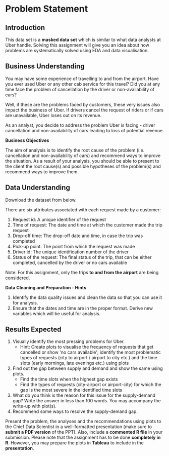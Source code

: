 # Problem Statement

## Introduction

This data set is a **masked data set** which is similar to what data analysts at Uber handle. Solving this assignment will give you an idea about how problems are systematically solved using EDA and data visualisation. 

 

## Business Understanding

You may have some experience of travelling to and from the airport. Have you ever used Uber or any other cab service for this travel? Did you at any time face the problem of cancellation by the driver or non-availability of cars?

 

Well, if these are the problems faced by customers, these very issues also impact the business of Uber. If drivers cancel the request of riders or if cars are unavailable, Uber loses out on its revenue. 



As an analyst, you decide to address the problem Uber is facing - driver cancellation and non-availability of cars leading to loss of potential revenue. 

 

**Business Objectives**

The aim of analysis is to identify the root cause of the problem (i.e. cancellation and non-availability of cars) and recommend ways to improve the situation. As a result of your analysis, you should be able to present to the client the root cause(s) and possible hypotheses of the problem(s) and recommend ways to improve them.  

 

## Data Understanding

Download the dataset from below.

There are six attributes associated with each request made by a customer:

1. Request id: A unique identifier of the request
2. Time of request: The date and time at which the customer made the trip request
3. Drop-off time: The drop-off date and time, in case the trip was completed 
4. Pick-up point: The point from which the request was made
5. Driver id: The unique identification number of the driver
6. Status of the request: The final status of the trip, that can be either completed, cancelled by the driver or no cars available

 



Note: For this assignment, only the trips **to and from the airport** are being considered.

 

**Data Cleaning and Preparation - Hints**

1. Identify the data quality issues and clean the data so that you can use it for analysis.
2. Ensure that the dates and time are in the proper format. Derive new variables which will be useful for analysis.

 

## Results Expected

1. Visually identify the most pressing problems for Uber. 
   - Hint: Create plots to visualise the frequency of requests that get cancelled or show 'no cars available'; identify the most problematic types of requests (city to airport / airport to city etc.) and the time slots (early mornings, late evenings etc.) using plots
2. Find out the gap between supply and demand and show the same using plots.
   - Find the time slots when the highest gap exists
   - Find the types of requests (city-airport or airport-city) for which the gap is the most severe in the identified time slots
3. What do you think is the reason for this issue for the supply-demand gap? Write the answer in less than 100 words. You may accompany the write-up with plot(s).
4.  Recommend some ways to resolve the supply-demand gap.

 

Present the problem, the analyses and the recommendations using plots to the Chief Data Scientist in a well-formatted presentation (make sure to **submit a PDF version** of the PPT). Also, include a **commented R file** in your submission. Please note that the assignment has to be done **completely in R**. However, you may prepare the plots in **Tableau** to include in the **presentation**.

 